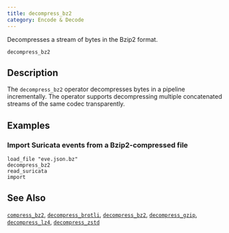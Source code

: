 ```yaml
---
title: decompress_bz2
category: Encode & Decode
---
```


Decompresses a stream of bytes in the Bzip2 format.

```tql
decompress_bz2
```

## Description

The `decompress_bz2` operator decompresses bytes in a pipeline incrementally.
The operator supports decompressing multiple concatenated streams
of the same codec transparently.

## Examples

### Import Suricata events from a Bzip2-compressed file

```tql
load_file "eve.json.bz"
decompress_bz2
read_suricata
import
```

## See Also

[`compress_bz2`](/reference/operators/compress_bz2),
[`decompress_brotli`](/reference/operators/decompress_brotli),
[`decompress_bz2`](/reference/operators/decompress_bz2),
[`decompress_gzip`](/reference/operators/decompress_gzip),
[`decompress_lz4`](/reference/operators/decompress_lz4),
[`decompress_zstd`](/reference/operators/decompress_zstd)
